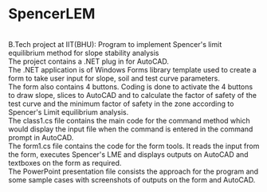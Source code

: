# SpencerLEM
<br /> B.Tech project at IIT(BHU): Program to implement Spencer's limit equilibrium method for slope stability analysis 
<br /> The project contains a .NET plug in for AutoCAD. 
<br /> The .NET application is of Windows Forms library template used to create a form to take user input for slope, soil and test curve parameters.
<br /> The form also contains 4 buttons. Coding is done to activate the 4 buttons to draw slope, slices to AutoCAD and to calculate the factor of safety of the test curve and the minimum factor of safety in the zone according to Spencer's Limit equilibrium analysis.
<br /> The class1.cs file contains the main code for the command method which would display the input file when the command is entered in the command prompt in AutoCAD.
<br /> The form1.cs file contains the code for the form tools. It reads the input from the form, executes Spencer's LME and displays outputs on AutoCAD and textboxes on the form as required.
<br /> The PowerPoint presentation file consists the approach for the program and some sample cases with screenshots of outputs on the form and AutoCAD.
